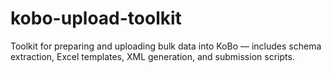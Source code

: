 # kobo-upload-toolkit
Toolkit for preparing and uploading bulk data into KoBo — includes schema extraction, Excel templates, XML generation, and submission scripts.
